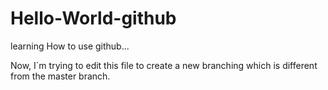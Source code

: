 # Hello-World-github
learning How to use github...


Now, I`m trying to edit this file to create a new branching which is different from the master branch.
